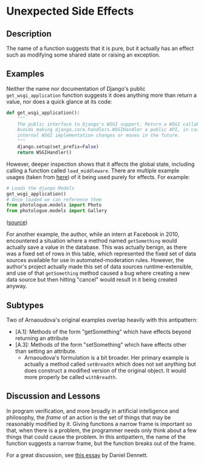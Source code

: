 # Unexpected Side Effects

## Description

The name of a function suggests that it is pure, but it actually has an effect such as modifying some shared state or raising an exception.

## Examples

Neither the name nor documentation of Django's public `get_wsgi_application` function suggests it does anything more than return a value, nor does a quick glance at its code:

```python
def get_wsgi_application():
    """
    The public interface to Django's WSGI support. Return a WSGI callable.
    Avoids making django.core.handlers.WSGIHandler a public API, in case the
    internal WSGI implementation changes or moves in the future.
    """
    django.setup(set_prefix=False)
    return WSGIHandler()
```

However, deeper inspection shows that it affects the global state, including calling a function called `load_middleware`. There are multiple example usages (taken from [here](https://python.hotexamples.com/examples/django.core.wsgi/-/get_wsgi_application/python-get_wsgi_application-function-examples.html)) of it being used purely for effects. For example:


```python
# Loads the django Models
get_wsgi_application()
# Once loaded we can reference them
from photologue.models import Photo
from photologue.models import Gallery
```
([source](https://github.com/buildcom/fabric-remote-dashboard/blob/d77ed1b313cc2faa5f4e4fd027847b6379ea14f7/fabfile.py#L254))

For another example, the author, while an intern at Facebook in 2010, encountered a situation where a method named `getSomething` would actually save a value in the database. This was actually benign, as there was a fixed set of rows in this table, which represented the fixed set of data sources available for use in automated-moderation rules. However, the author's project actually made this set of data sources runtime-extensible, and use of that `getSomething` method caused a bug where creating a new data source but then hitting "cancel" would result in it being created anyway.

## Subtypes

Two of Arnaoudova's original examples overlap heavily with this antipattern:

* [A.1]: Methods of the form "getSomething" which have effects beyond returning an attribute
* [A.3]: Methods of the form "setSomething" which have effects other than setting an attribute.
    * Arnaoudova's formulation is a bit broader. Her primary example is actually a method called `setBreadth` which does not set anything but does construct a modified version of the original object. It would more properly be called `withBreadth`.

## Discussion and Lessons

In program verification, and more broadly in artificial intelligence and philosophy, the *frame* of an action is the set of things that may be reasonably modified by it. Giving functions a narrow frame is important so that, when there is a problem, the programmer needs only think about a few things that could cause the problem. In this antipattern, the name of the function suggests a narrow frame, but the function breaks out of the frame.

For a great discussion, see [this essay](https://folk.idi.ntnu.no/gamback/teaching/TDT4138/dennett84.pdf) by Daniel Dennett.
